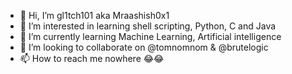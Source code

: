 - 👋 Hi, I’m gl1tch101 aka Mraashish0x1
- 👀 I’m interested in learning shell scripting,
         Python, C and Java
- 🌱 I’m currently learning Machine Learning,
      Artificial intelligence 
- 💞️ I’m looking to collaborate on @tomnomnom & @brutelogic 
- 📫 How to reach me nowhere 😂😂
